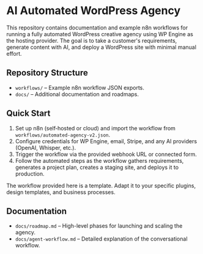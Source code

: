 # AI Automated WordPress Agency

This repository contains documentation and example n8n workflows for running a fully automated WordPress creative agency using WP Engine as the hosting provider. The goal is to take a customer's requirements, generate content with AI, and deploy a WordPress site with minimal manual effort.

## Repository Structure

- `workflows/` – Example n8n workflow JSON exports.
- `docs/` – Additional documentation and roadmaps.

## Quick Start


1. Set up n8n (self‑hosted or cloud) and import the workflow from `workflows/automated-agency-v2.json`.
2. Configure credentials for WP Engine, email, Stripe, and any AI providers (OpenAI, Whisper, etc.).
3. Trigger the workflow via the provided webhook URL or connected form.
4. Follow the automated steps as the workflow gathers requirements, generates a project plan, creates a staging site, and deploys it to production.


The workflow provided here is a template. Adapt it to your specific plugins, design templates, and business processes.

## Documentation

- `docs/roadmap.md` – High-level phases for launching and scaling the agency.
- `docs/agent-workflow.md` – Detailed explanation of the conversational workflow.
